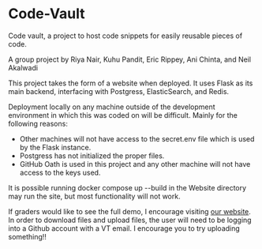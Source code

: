 # Code-Vault
Code vault, a project to host code snippets for easily reusable pieces of code.

A group project by Riya Nair, Kuhu Pandit, Eric Rippey, Ani Chinta, and Neil Akalwadi

This project takes the form of a website when deployed. It uses Flask as its main backend, interfacing with 
Postgress, ElasticSearch, and Redis.

Deployment locally on any machine outside of the development environment in which this was coded on will be difficult. 
Mainly for the following reasons: 
* Other machines will not have access to the secret.env file which is used by the Flask instance.
* Postgress has not initialized the proper files.
* GitHub Oath is used in this project and any other machine will not have access to the keys used.

It is possible running docker compose up --build in the Website directory may run the site, but most functionality will not work.

If graders would like to see the full demo, I encourage visiting [our website](cs3704-code-vault.com).
In order to download files and upload files, the user will need to be logging into a Github account with a VT email. 
I encourage you to try uploading something!!